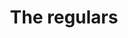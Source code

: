---
title: The regulars
description: Site web
resume:
  titre: The regulars
  court: Site web
identifiant:
slug:
ordre: 4
image: /img/the-regulars-site-web.jpg
i18n: fr
portfolios:
  - Site web
link:
  external: true
  url: http://www.theregulars.co/
---